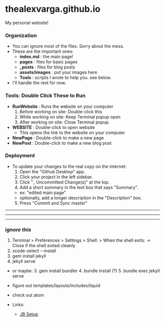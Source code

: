 # thealexvarga.github.io
My personal website!

### Organization
  - You can ignore most of the files. Sorry about the mess.
  - These are the important ones:
    - **index.md** : the main page!
    - **pages** : files for basic pages
    - **_posts** : files for blog posts
    - **assets/images** : put your images here
    - **Tools** : scripts I wrote to help you. see below.
  - I'll handle the rest for now.

### Tools: Double Click These to Run
  - **RunWebsite** : Runs the website on your computer
  	1. Before working on site: Double-click this
    2. While working on site: Keep Terminal popup open
    3. After working on site: Close Terminal popup 
  - **WEBSITE** : Double-click to open website
  	- This opens the link to the website on your computer
  - **NewPage** : Double-click to make a new page
  - **NewPost** : Double-click to make a new blog post

### Deployment
  - To update your changes to the real copy on the internet:
    1. Open the "Github Desktop" app.
    2. Click your project in the left sidebar.
    3. Click "_ Uncommitted Change(s)" at the top.
    4. Add a short summary in the text box that says "Summary".
      - ex: "edited main page"
      - optionally, add a longer description in the "Description" box.
    5. Press "Commit and Sync master"



***
***
***

### *ignore this*
  1. Terminal > Preferences > Settings > Shell: > When the shell exits: -> Close if the shell exited cleanly
  2. xcode-select --install
  3. gem install jekyll
  4. jekyll serve

  - or maybe:
    3. gem install bundler
    4. bundle install (?)
    5. bundle exec jekyll serve

  - figure out templates/layouts/includes/liquid
  - check out atom
  - Links:
    - [JB Setup](http://jekyllbootstrap.com/usage/jekyll-quick-start.html)





